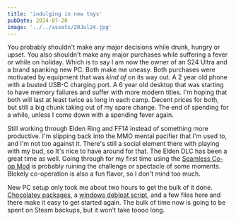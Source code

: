 ```yaml
---
title: 'indulging in new toys'
pubDate: 2024-07-20
image: '../../assets/20Jul24.jpg'
---
```


You probably shouldn't make any major decisions while drunk, hungry or upset. You also shouldn't make any major purchases while suffering a fever or while on holiday. Which is to say I am now the owner of an S24 Ultra and a brand spanking new PC. Both make me uneasy. Both purchases were motivated by equipment that was *kind of* on its way out. A 2 year old phone with a busted USB-C charging port. A 6 year old desktop that was starting to have memory failures and suffer with more modern titles. I'm hoping that both will last at least twice as long in each camp. Decent prices for both, but still a big chunk taking out of my spare change. The end of spending for a while, unless I come down with a spending fever again.

Still working through Elden Ring and FF14 instead of something more productive. I'm slipping back into the MMO mental pacifier that I'm used to, and I'm not too against it. There's still a social element there with playing with my bud, so It's nice to have around for that. The Elden DLC has been a great time as well. Going through for my first time using the [Seamless Co-op Mod](https://github.com/LukeYui/EldenRingSeamlessCoopRelease) is probably ruining the challenge or spectacle of some moments. Blokely co-operation is also a fun flavor, so I don't mind too much.

New PC setup only took me about two hours to get the bulk of it done. [Chocolatey packages](https://chocolatey.org/), a [windows debloat script](https://github.com/n1snt/Windows-Debloater), and a few files here and there make it easy to get started again. The bulk of time now is going to be spent on Steam backups, but it won't take toooo long.